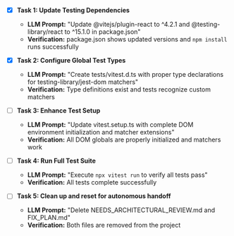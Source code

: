 - [x] **Task 1: Update Testing Dependencies**
  - **LLM Prompt:** "Update @vitejs/plugin-react to ^4.2.1 and @testing-library/react to ^15.1.0 in package.json"
  - **Verification:** package.json shows updated versions and `npm install` runs successfully

- [x] **Task 2: Configure Global Test Types**
  - **LLM Prompt:** "Create tests/vitest.d.ts with proper type declarations for testing-library/jest-dom matchers"
  - **Verification:** Type definitions exist and tests recognize custom matchers

- [ ] **Task 3: Enhance Test Setup**
  - **LLM Prompt:** "Update vitest.setup.ts with complete DOM environment initialization and matcher extensions"
  - **Verification:** All DOM globals are properly initialized and matchers work

- [ ] **Task 4: Run Full Test Suite**
  - **LLM Prompt:** "Execute `npx vitest run` to verify all tests pass"
  - **Verification:** All tests complete successfully

- [ ] **Task 5: Clean up and reset for autonomous handoff**
  - **LLM Prompt:** "Delete NEEDS_ARCHITECTURAL_REVIEW.md and FIX_PLAN.md"
  - **Verification:** Both files are removed from the project
